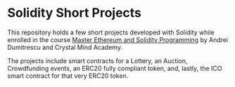 # Solidity Short Projects
This repository holds a few short projects developed with Solidity while enrolled in the course [Master Ethereum and Solidity Programming](https://www.udemy.com/course/master-ethereum-and-solidity-programming-with-real-world-apps) by Andrei Dumitrescu and Crystal Mind Academy.

The projects include smart contracts for a Lottery, an Auction, Crowdfunding events, an ERC20 fully compliant token, and, lastly, the ICO smart contract for that very ERC20 token.
